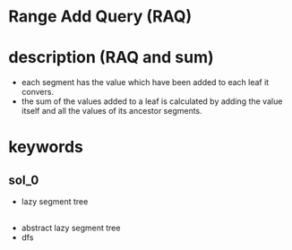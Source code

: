 # Range Add Query (RAQ)


# description (RAQ and sum)
- each segment has the value which have been added to each leaf it convers.
- the sum of the values added to a leaf is calculated by adding the value itself and all the values of its ancestor segments.


# keywords

## sol_0
- lazy segment tree


## 
- abstract lazy segment tree
- dfs 